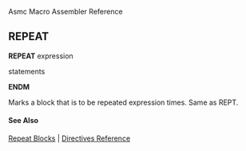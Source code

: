Asmc Macro Assembler Reference

## REPEAT

**REPEAT** expression

statements

**ENDM**

Marks a block that is to be repeated expression times. Same as REPT.

#### See Also

[Repeat Blocks](repeat-blocks.md) | [Directives Reference](readme.md)
